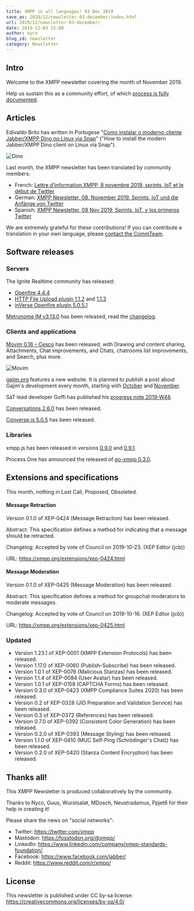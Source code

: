 ```yaml
---
title: XMPP in all languages! 03 Dec 2019
save_as: 2019/12/newsletter-03-december/index.html
url: 2019/12/newsletter-03-december/
date: 2019-12-03 15:00
author: nyco
blog_id: newsletter
category: Newsletter
---
```


## Intro 

Welcome to the XMPP newsletter covering the month of November 2019.

Help us sustain this as a community effort, of which [process is fully documented](https://wiki.xmpp.org/web/News_and_Articles_for_the_next_XMPP_Newsletter).

## Articles 

Edivaldo Brito has written in Portugese "[Como instalar o moderno cliente Jabber/XMPP Dino no Linux via Snap](https://www.edivaldobrito.com.br/cliente-jabber-xmpp-dino-no-linux/)" ("How to install the modern Jabber/XMPP Dino client on Linux via Snap").

![Dino](https://framapic.org/OewIIui3hyiP/UiRW9IhRFoBF.png)

Last month, the XMPP newsletter has been translated by community members:

* French: [Lettre d’information XMPP, 8 novembre 2019, sprints, IoT et le début de Twitter](https://linuxfr.org/news/lettre-d-information-xmpp-8-novembre-2019-sprints-iot-et-le-debut-de-twitter)
* German: [XMPP Newsletter, 08. November 2019, Sprints, IoT und die Anfänge von Twitter](https://www.jabber.de/xmpp-newsletter-08-november-2019-sprints-iot-und-die-anfaenge-von-twitter/)
* Spanish: [XMPP Newsletter, 08 Nov 2019, Sprints, IoT, y los primeros Twitter](https://www.jabber.de/es-xmpp-newsletter-08-nov-2019-sprints-iot-y-los-primeros-twitter/)

We are extremely grateful for these contributions! If you can contribute a translation in your own language, please [contact the CommTeam](https://xmpp.org/about/xsf/comm-team.html).

## Software releases
          
### Servers 

The Ignite Realtime community has released:

* [Openfire 4.4.4](https://discourse.igniterealtime.org/t/openfire-4-4-4-release/)
* [HTTP File Upload plugin 1.1.2](https://discourse.igniterealtime.org/t/http-file-upload-plugin-1-1-2-released/) and [1.1.3](https://discourse.igniterealtime.org/t/http-file-upload-plugin-1-1-3-released/)
* [inVerse Openfire plugin 5.0.5.1](https://discourse.igniterealtime.org/t/inverse-openfire-plugin-5-0-5-1-released/)

[Metronome IM v3.13.0](https://github.com/maranda/metronome/releases/tag/v3.13.0) has been released, read the [changelog](https://metronome.im/changelogs/3_13).

### Clients and applications 

[Movim 0.16 – Cesco](https://nl.movim.eu/?node/pubsub.movim.eu/Movim/e10a8998-5e4d-4b52-9b9e-2f103b446d94) has been released, with Drawing and content sharing, Attachments, Chat improvements, and Chats, chatrooms list improvements, and Search, plus more.

![Movim](https://framapic.org/MpaQpln0M7mL/1AFfnM3dAifa.png)

[gajim.org](https://gajim.org) features a new website. It is planned to publish a post about Gajim's development every month, starting with [October](https://gajim.org/post/2019-11-06-development-news-october/) and [November](https://gajim.org/post/2019-11-25-development-news-november/).

SàT lead developer Goffi has published his [progress note 2019-W48](https://www.goffi.org/b/R5PeQUPBCSZWvabRNXtAE9/progress-note).

[Conversations 2.6.0](https://github.com/siacs/Conversations/releases/tag/2.6.0) has been released.

[Converse.js 5.0.5](https://github.com/conversejs/converse.js/releases/tag/v5.0.5) has been released.

### Libraries 

xmpp.js has been released in versions [0.9.0](https://github.com/xmppjs/xmpp.js/releases/tag/v0.9.0) and [0.9.1](https://github.com/xmppjs/xmpp.js/releases/tag/v0.9.1).

Process One has announced the released of [go-xmpp 0.3.0](https://blog.process-one.net/go-xmpp-0-3-0/).

## Extensions and specifications

This month, nothing in Last Call, Proposed, Obsoleted.

#### Message Retraction 

Version 0.1.0 of XEP-0424 (Message Retraction) has been released.

Abstract:
This specification defines a method for indicating that a message
should be retracted.

Changelog:
Accepted by vote of Council on 2019-10-23. (XEP Editor (jcb))

URL: https://xmpp.org/extensions/xep-0424.html

#### Message Moderation 

Version 0.1.0 of XEP-0425 (Message Moderation) has been released.

Abstract:
This specification defines a method for groupchat moderators to
moderate messages.

Changelog:
Accepted by vote of Council on 2019-10-16. (XEP Editor (jcb))

URL: https://xmpp.org/extensions/xep-0425.html

### Updated 

* Version 1.23.1 of XEP-0001 (XMPP Extension Protocols) has been released.
* Version 1.17.0 of XEP-0060 (Publish-Subscribe) has been released.
* Version 1.0.1 of XEP-0076 (Malicious Stanzas) has been released.
* Version 1.1.4 of XEP-0084 (User Avatar) has been released.
* Version 1.0.1 of XEP-0158 (CAPTCHA Forms) has been released.
* Version 0.3.0 of XEP-0423 (XMPP Compliance Suites 2020) has been released.
* Version 0.2 of XEP-0328 (JID Preparation and Validation Service) has been released.
* Version 0.3 of XEP-0372 (References) has been released.
* Version 0.7.0 of XEP-0392 (Consistent Color Generation) has been released.
* Version 0.2.0 of XEP-0393 (Message Styling) has been released.
* Version 1.1.0 of XEP-0410 (MUC Self-Ping (Schrödinger's Chat)) has been released.
* Version 0.2.0 of XEP-0420 (Stanza Content Encryption) has been released.

## Thanks all! 

This XMPP Newsletter is produced collaboratively by the community.

Thanks to Nyco, Guus, Wurstsalat, MDosch, Neustradamus, Ppjet6 for their help in creating it!

Please share the news on "social networks":

* Twitter: https://twitter.com/xmpp
* Mastodon: https://fosstodon.org/@xmpp/
* LinkedIn: https://www.linkedin.com/company/xmpp-standards-foundation/
* Facebook: https://www.facebook.com/jabber/
* Reddit: https://www.reddit.com/r/xmpp/

## License 

This newsletter is published under CC by-sa license: https://creativecommons.org/licenses/by-sa/4.0/
